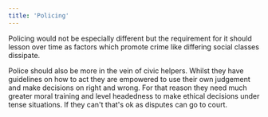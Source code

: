 ```yaml
---
title: 'Policing'
---
```


Policing would not be especially different but the requirement for it should lesson over time as factors which promote crime like differing social classes dissipate.

Police should also be more in the vein of civic helpers. Whilst they have guidelines on how to act they are empowered to use their own judgement and make decisions on right and wrong. For that reason they need much greater moral training and level headedness to make ethical decisions under tense situations. If they can't that's ok as disputes can go to court.
